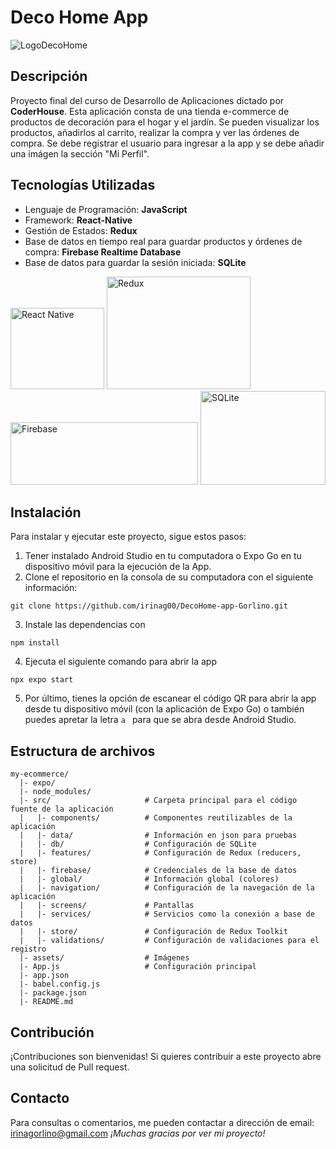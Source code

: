 # Deco Home App

<img src="https://res.cloudinary.com/dsdmjhkms/image/upload/v1707852630/ipwqjrloyomxy8twuadq.jpg" alt="LogoDecoHome">

## Descripción

Proyecto final del curso de Desarrollo de Aplicaciones dictado por **CoderHouse**.
Esta aplicación consta de una tienda e-commerce de productos de decoración para el hogar y el jardín. Se pueden visualizar los productos, añadirlos al carrito, realizar la compra y ver las órdenes de compra. Se debe registrar el usuario para ingresar a la app y se debe añadir una imágen la sección "Mi Perfil".

## Tecnologías Utilizadas

- Lenguaje de Programación: **JavaScript**
- Framework: **React-Native**
- Gestión de Estados: **Redux**
- Base de datos en tiempo real para guardar productos y órdenes de compra: **Firebase Realtime Database**
- Base de datos para guardar la sesión iniciada: **SQLite**

<img src="https://upload.wikimedia.org/wikipedia/commons/thumb/a/a7/React-icon.svg/1200px-React-icon.svg.png" alt="React Native" width="150" height="130">
<img src="https://upload.wikimedia.org/wikipedia/commons/thumb/4/49/Redux.png/600px-Redux.png" alt="Redux" width="230" height="180">
<img src="https://firebase.google.com/downloads/brand-guidelines/PNG/logo-standard.png" alt="Firebase" width="300" height="100">
<img src="https://upload.wikimedia.org/wikipedia/commons/thumb/3/38/SQLite370.svg/1200px-SQLite370.svg.png" alt="SQLite" width="200" height="150">

## Instalación

Para instalar y ejecutar este proyecto, sigue estos pasos:

1. Tener instalado Android Studio en tu computadora o Expo Go en tu dispositivo móvil para la ejecución de la App.
2. Clone el repositorio en la consola de su computadora con el siguiente información:

```
git clone https://github.com/irinag00/DecoHome-app-Gorlino.git
```

3. Instale las dependencias con

```
npm install
```

4. Ejecuta el siguiente comando para abrir la app

```
npx expo start
```

5. Por último, tienes la opción de escanear el código QR para abrir la app desde tu dispositivo móvil (con la aplicación de Expo Go) o también puedes apretar la letra `a ` para que se abra desde Android Studio.

## Estructura de archivos

```
my-ecommerce/
  |- expo/
  |- node_modules/
  |- src/                     # Carpeta principal para el código fuente de la aplicación
  |   |- components/          # Componentes reutilizables de la aplicación
  |   |- data/                # Información en json para pruebas
  |   |- db/                  # Configuración de SQLite
  |   |- features/            # Configuración de Redux (reducers, store)
  |   |- firebase/            # Credenciales de la base de datos
  |   |- global/              # Información global (colores)
  |   |- navigation/          # Configuración de la navegación de la aplicación
  |   |- screens/             # Pantallas
  |   |- services/            # Servicios como la conexión a base de datos
  |   |- store/               # Configuración de Redux Toolkit
  |   |- validations/         # Configuración de validaciones para el registro
  |- assets/                  # Imágenes
  |- App.js                   # Configuración principal
  |- app.json
  |- babel.config.js
  |- package.json
  |- README.md
```

## Contribución

¡Contribuciones son bienvenidas! Si quieres contribuir a este proyecto abre una solicitud de Pull request.

## Contacto

Para consultas o comentarios, me pueden contactar a dirección de email: [irinagorlino@gmail.com](irinagorlino@gmail.com)
_¡Muchas gracias por ver mi proyecto!_
